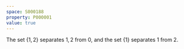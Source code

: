 ```yaml
---
space: S000188
property: P000001
value: true
---
```


The set $\{1,2\}$ separates $1,2$ from $0$, and the set $\{1\}$ separates $1$ from $2$.
